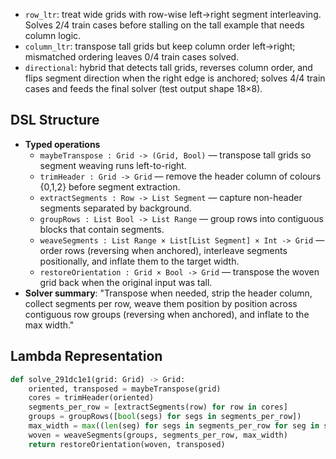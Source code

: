 - `row_ltr`: treat wide grids with row-wise left→right segment interleaving. Solves 2/4 train cases before stalling on the tall example that needs column logic.
- `column_ltr`: transpose tall grids but keep column order left→right; mismatched ordering leaves 0/4 train cases solved.
- `directional`: hybrid that detects tall grids, reverses column order, and flips segment direction when the right edge is anchored; solves 4/4 train cases and feeds the final solver (test output shape 18×8).

## DSL Structure
- **Typed operations**
  - `maybeTranspose : Grid -> (Grid, Bool)` — transpose tall grids so segment weaving runs left-to-right.
  - `trimHeader : Grid -> Grid` — remove the header column of colours {0,1,2} before segment extraction.
  - `extractSegments : Row -> List Segment` — capture non-header segments separated by background.
  - `groupRows : List Bool -> List Range` — group rows into contiguous blocks that contain segments.
  - `weaveSegments : List Range × List[List Segment] × Int -> Grid` — order rows (reversing when anchored), interleave segments positionally, and inflate them to the target width.
  - `restoreOrientation : Grid × Bool -> Grid` — transpose the woven grid back when the original input was tall.
- **Solver summary**: "Transpose when needed, strip the header column, collect segments per row, weave them position by position across contiguous row groups (reversing when anchored), and inflate to the max width."

## Lambda Representation

```python
def solve_291dc1e1(grid: Grid) -> Grid:
    oriented, transposed = maybeTranspose(grid)
    cores = trimHeader(oriented)
    segments_per_row = [extractSegments(row) for row in cores]
    groups = groupRows([bool(segs) for segs in segments_per_row])
    max_width = max((len(seg) for segs in segments_per_row for seg in segs), default=0)
    woven = weaveSegments(groups, segments_per_row, max_width)
    return restoreOrientation(woven, transposed)
```
